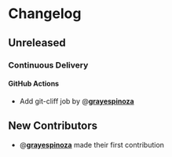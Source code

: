 # Changelog

## Unreleased

### Continuous Delivery

#### GitHub Actions

- Add git-cliff job by @**[grayespinoza](https://github.com/grayespinoza)**

## New Contributors

- @**[grayespinoza](https://github.com/grayespinoza)** made their first contribution

